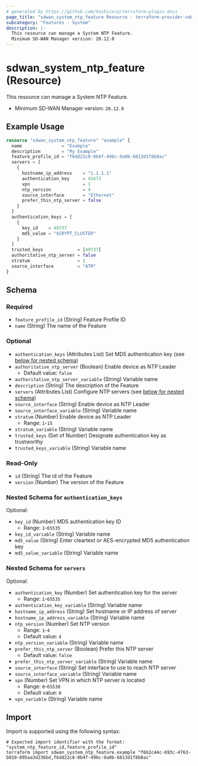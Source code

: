 ```yaml
---
# generated by https://github.com/hashicorp/terraform-plugin-docs
page_title: "sdwan_system_ntp_feature Resource - terraform-provider-sdwan"
subcategory: "Features - System"
description: |-
  This resource can manage a System NTP Feature.
  Minimum SD-WAN Manager version: 20.12.0
---
```


# sdwan_system_ntp_feature (Resource)

This resource can manage a System NTP Feature.
  - Minimum SD-WAN Manager version: `20.12.0`

## Example Usage

```terraform
resource "sdwan_system_ntp_feature" "example" {
  name               = "Example"
  description        = "My Example"
  feature_profile_id = "f6dd22c8-0b4f-496c-9a0b-6813d1f8b8ac"
  servers = [
    {
      hostname_ip_address    = "1.1.1.1"
      authentication_key     = 41673
      vpn                    = 1
      ntp_version            = 4
      source_interface       = "Ethernet"
      prefer_this_ntp_server = false
    }
  ]
  authentication_keys = [
    {
      key_id    = 49737
      md5_value = "$CRYPT_CLUSTER"
    }
  ]
  trusted_keys             = [49737]
  authoritative_ntp_server = false
  stratum                  = 1
  source_interface         = "ATM"
}
```

<!-- schema generated by tfplugindocs -->
## Schema

### Required

- `feature_profile_id` (String) Feature Profile ID
- `name` (String) The name of the Feature

### Optional

- `authentication_keys` (Attributes List) Set MD5 authentication key (see [below for nested schema](#nestedatt--authentication_keys))
- `authoritative_ntp_server` (Boolean) Enable device as NTP Leader
  - Default value: `false`
- `authoritative_ntp_server_variable` (String) Variable name
- `description` (String) The description of the Feature
- `servers` (Attributes List) Configure NTP servers (see [below for nested schema](#nestedatt--servers))
- `source_interface` (String) Enable device as NTP Leader
- `source_interface_variable` (String) Variable name
- `stratum` (Number) Enable device as NTP Leader
  - Range: `1`-`15`
- `stratum_variable` (String) Variable name
- `trusted_keys` (Set of Number) Designate authentication key as trustworthy
- `trusted_keys_variable` (String) Variable name

### Read-Only

- `id` (String) The id of the Feature
- `version` (Number) The version of the Feature

<a id="nestedatt--authentication_keys"></a>
### Nested Schema for `authentication_keys`

Optional:

- `key_id` (Number) MD5 authentication key ID
  - Range: `1`-`65535`
- `key_id_variable` (String) Variable name
- `md5_value` (String) Enter cleartext or AES-encrypted MD5 authentication key
- `md5_value_variable` (String) Variable name


<a id="nestedatt--servers"></a>
### Nested Schema for `servers`

Optional:

- `authentication_key` (Number) Set authentication key for the server
  - Range: `1`-`65535`
- `authentication_key_variable` (String) Variable name
- `hostname_ip_address` (String) Set hostname or IP address of server
- `hostname_ip_address_variable` (String) Variable name
- `ntp_version` (Number) Set NTP version
  - Range: `1`-`4`
  - Default value: `4`
- `ntp_version_variable` (String) Variable name
- `prefer_this_ntp_server` (Boolean) Prefer this NTP server
  - Default value: `false`
- `prefer_this_ntp_server_variable` (String) Variable name
- `source_interface` (String) Set interface to use to reach NTP server
- `source_interface_variable` (String) Variable name
- `vpn` (Number) Set VPN in which NTP server is located
  - Range: `0`-`65530`
  - Default value: `0`
- `vpn_variable` (String) Variable name

## Import

Import is supported using the following syntax:

```shell
# Expected import identifier with the format: "system_ntp_feature_id,feature_profile_id"
terraform import sdwan_system_ntp_feature.example "f6b2c44c-693c-4763-b010-895aa3d236bd,f6dd22c8-0b4f-496c-9a0b-6813d1f8b8ac"
```
